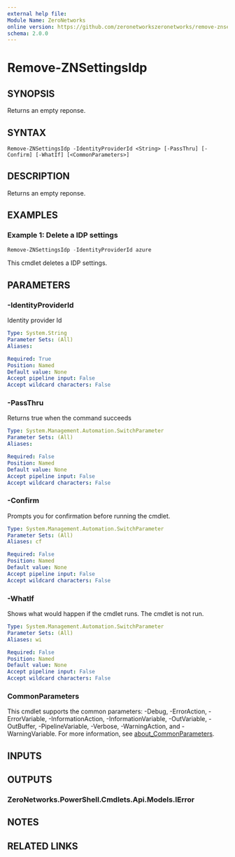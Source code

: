```yaml
---
external help file:
Module Name: ZeroNetworks
online version: https://github.com/zeronetworkszeronetworks/remove-znsettingsidp
schema: 2.0.0
---
```


# Remove-ZNSettingsIdp

## SYNOPSIS
Returns an empty reponse.

## SYNTAX

```
Remove-ZNSettingsIdp -IdentityProviderId <String> [-PassThru] [-Confirm] [-WhatIf] [<CommonParameters>]
```

## DESCRIPTION
Returns an empty reponse.

## EXAMPLES

### Example 1: Delete a IDP settings
```powershell
Remove-ZNSettingsIdp -IdentityProviderId azure

```

This cmdlet deletes a IDP settings.

## PARAMETERS

### -IdentityProviderId
Identity provider Id

```yaml
Type: System.String
Parameter Sets: (All)
Aliases:

Required: True
Position: Named
Default value: None
Accept pipeline input: False
Accept wildcard characters: False
```

### -PassThru
Returns true when the command succeeds

```yaml
Type: System.Management.Automation.SwitchParameter
Parameter Sets: (All)
Aliases:

Required: False
Position: Named
Default value: None
Accept pipeline input: False
Accept wildcard characters: False
```

### -Confirm
Prompts you for confirmation before running the cmdlet.

```yaml
Type: System.Management.Automation.SwitchParameter
Parameter Sets: (All)
Aliases: cf

Required: False
Position: Named
Default value: None
Accept pipeline input: False
Accept wildcard characters: False
```

### -WhatIf
Shows what would happen if the cmdlet runs.
The cmdlet is not run.

```yaml
Type: System.Management.Automation.SwitchParameter
Parameter Sets: (All)
Aliases: wi

Required: False
Position: Named
Default value: None
Accept pipeline input: False
Accept wildcard characters: False
```

### CommonParameters
This cmdlet supports the common parameters: -Debug, -ErrorAction, -ErrorVariable, -InformationAction, -InformationVariable, -OutVariable, -OutBuffer, -PipelineVariable, -Verbose, -WarningAction, and -WarningVariable. For more information, see [about_CommonParameters](http://go.microsoft.com/fwlink/?LinkID=113216).

## INPUTS

## OUTPUTS

### ZeroNetworks.PowerShell.Cmdlets.Api.Models.IError

## NOTES

## RELATED LINKS

